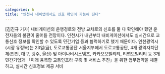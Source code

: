 ```yaml
---
categories: h
title: "인천시 내비앱에서도 신호 확인이 가능해 진다"
---
```

[김진규 기자] 내비게이션의 운행경로와 전방 교차로의 신호를 둘 다 확인해야 했던 운전자들의 불편이 줄어들 전망이다. 인천시가 내년부터 내비게이션에서도 실시간으로 교통신호 정보를 확인할 수 있도록 민간기업 등과 협력하기로 했기 때문이다. 인천광역시(시장 유정복)는 23일(금), 도로교통공단 서울지부에서 도로교통공단, 4개 광역자치단체(인천, 대구, 광주, 울산) 및 아이나비시스템즈, 카카오모빌리티, 티맵모빌리티 등 3개 민간기업과 「미래 융복합 교통인프라 구축 및 서비스 추진」을 위한 업무협약을 체결하고, 실시간 신호정보 제공 서비